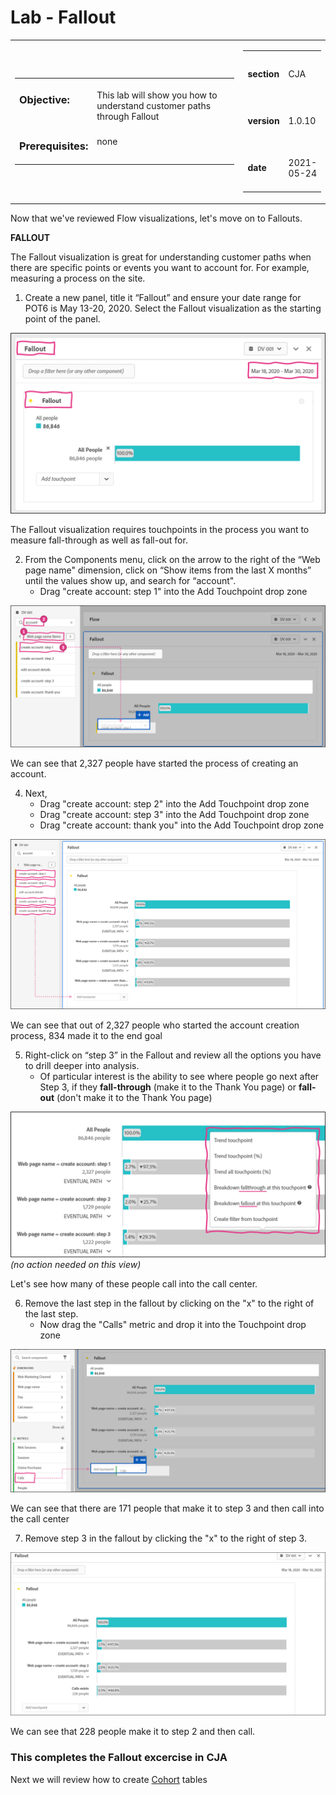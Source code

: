 Lab  - Fallout
==========
<table style="border-collapse: collapse; border: none;" class="tab" cellspacing="0" cellpadding="0">

<tr style="border: none;">

<div align="left">
<td width="600" style="border: none;">
<table>
<tbody valign="top">
      <tr width="500">
            <td valign="top"><h3>Objective:</h3></td>
            <td valign="top"><br>This lab will show you how to understand customer paths through Fallout
            </td>
     </tr>
     <tr width="500">
           <td valign="top"><h3>Prerequisites:</h3></td>
           <td valign="top"><br>none
           </td>
     </tr>
</tbody>
</table>
</td>
</div>

<div align="right">
<td style="border: none;" valign="top">

<table>
<tbody valign="top">
      <tr>
            <td valign="middle" height="70"><b>section</b></td>
            <td valign="middle" height="70">CJA</td>
      </tr>
      <tr>
            <td valign="middle" height="70"><b>version</b></td>
            <td valign="middle" height="70">1.0.10</td>
      </tr>
      <tr>
            <td valign="middle" height="70"><b>date</b></td>
            <td valign="middle" height="70">2021-05-24</td>
      </tr>
</tbody>
</table>
</td>
</div>

</tr>
</table>


Now that we've reviewed Flow visualizations, let's move on to Fallouts.


**FALLOUT**

The Fallout visualization is great for understanding customer paths when there are specific points or events you want to account for. For example, measuring a process on the site.

1. Create a new panel, title it “Fallout” and ensure your date range for POT6 is May 13-20, 2020. Select the Fallout visualization as the starting point of the panel.

<kbd><img src="./images/CJA-fallout-newfallout.png"  /></kbd>

The Fallout visualization requires touchpoints in the process you want to measure fall-through as well as fall-out for.

2. From the Components menu, click on the arrow to the right of the “Web page name" dimension, click on “Show items from the last X months” until the values show up, and search for “account".
      - Drag "create account: step 1" into the Add Touchpoint drop zone

<kbd><img src="./images/CJA-fallout-accountcreate-dragdrop.png"  /></kbd>

We can see that 2,327 people have started the process of creating an account.

4. Next,
      - Drag "create account: step 2" into the Add Touchpoint drop zone
      - Drag "create account: step 3" into the Add Touchpoint drop zone
      - Drag "create account: thank you" into the Add Touchpoint drop zone

<kbd><img src="./images/CJA-fallout-accountcreate-allsteps.png"  /></kbd>

We can see that out of 2,327 people who started the account creation process, 834 made it to the end goal

5. Right-click on “step 3” in the Fallout and review all the options you have to drill deeper into analysis.
      - Of particular interest is the ability to see where people go next after Step 3, if they **fall-through** (make it to the Thank You page) or **fall-out** (don't make it to the Thank You page)

<kbd><img src="./images/CJA-fallout-analysisoptions.png"  /></kbd>
_(no action needed on this view)_

Let's see how many of these people call into the call center.

6. Remove the last step in the fallout by clicking on the "x" to the right of the last step.
      - Now drag the "Calls" metric and drop it into the Touchpoint drop zone

<kbd><img src="./images/CJA-fallout-callsadded1.png"  /></kbd>

  We can see that there are 171 people that make it to step 3 and then call into the call center

7. Remove step 3 in the fallout by clicking the "x" to the right of step 3.

<kbd><img src="./images/CJA-fallout-callsadded2.png"  /></kbd>

  We can see that 228 people make it to step 2 and then call.
  
  
### This completes the Fallout excercise in CJA
Next we will review how to create [Cohort](https://github.com/adobe/AEP-Hands-on-Labs/blob/master/labs/retail/Foundations/CJA-Cohort.md) tables


